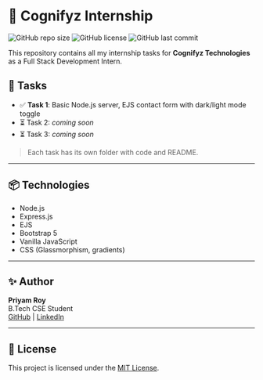 # 🚀 Cognifyz Internship

![GitHub repo size](https://img.shields.io/github/repo-size/itspriyamroy21/Cognifyz_Internship?color=brightgreen)
![GitHub license](https://img.shields.io/github/license/itspriyamroy21/Cognifyz_Internship?color=blue)
![GitHub last commit](https://img.shields.io/github/last-commit/itspriyamroy21/Cognifyz_Internship?color=blue)

This repository contains all my internship tasks for **Cognifyz Technologies** as a Full Stack Development Intern.

## 📂 Tasks

- ✅ **Task 1**: Basic Node.js server, EJS contact form with dark/light mode toggle  
- ⏳ Task 2: *coming soon*  
- ⏳ Task 3: *coming soon*

> Each task has its own folder with code and README.

---

## 📦 Technologies

- Node.js
- Express.js
- EJS
- Bootstrap 5
- Vanilla JavaScript
- CSS (Glassmorphism, gradients)

---

## ✨ Author

**Priyam Roy**  
B.Tech CSE Student  
[GitHub](https://github.com/itspriyamroy21) | [LinkedIn](https://linkedin.com/in/priyamroy21)

---

## 📄 License

This project is licensed under the [MIT License](LICENSE).
